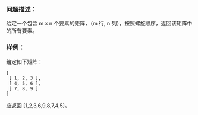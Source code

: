 ### 问题描述：
给定一个包含 m x n 个要素的矩阵，（m 行, n 列），按照螺旋顺序，返回该矩阵中的所有要素。

### 样例：
给定如下矩阵：
```
[
 [ 1, 2, 3 ],
 [ 4, 5, 6 ],
 [ 7, 8, 9 ]
]
```
应返回 [1,2,3,6,9,8,7,4,5]。